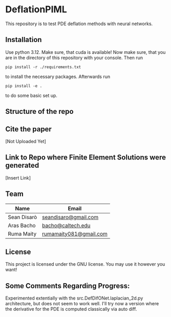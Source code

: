 # DeflationPIML
This repository is to test PDE deflation methods with neural networks.

## Installation
Use python 3.12.
Make sure, that cuda is available!
Now make sure, that you are in the directory of this repository with your console. Then run

    pip install -r ./requirements.txt

to install the necessary packages. Afterwards run

    pip install -e .

to do some basic set up.

## Structure of the repo



## Cite the paper
[Not Uploaded Yet]

## Link to Repo where Finite Element Solutions were generated
[Insert Link]

## Team

| Name        | Email                 |
|-------------|-----------------------|
| Sean Disarò | seandisaro@gmail.com  |
| Aras Bacho  | bacho@caltech.edu     |
| Ruma Maity  | rumamaity081@gmail.com|

## License
This project is licensed under the GNU license. You may use it however you want!



## Some Comments Regarding Progress:
Experimented extentially with the src.DefDifONet.laplacian_2d.py architecture, but does not seem to work well. I'll try now a version where the derivative for the PDE is computed classically via auto diff.